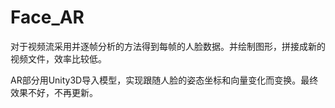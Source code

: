 # Face_AR
对于视频流采用并逐帧分析的方法得到每帧的人脸数据。并绘制图形，拼接成新的视频文件，效率比较低。


AR部分用Unity3D导入模型，实现跟随人脸的姿态坐标和向量变化而变换。最终效果不好，不再更新。
